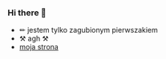 ### Hi there 👋

* ✏ jestem tylko zagubionym pierwszakiem
* ⚒ agh ⚒
* [moja strona](https://katwilk7.github.io/)

